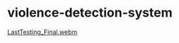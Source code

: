 # violence-detection-system

[LastTesting_Final.webm](https://github.com/user-attachments/assets/ea3185f0-0a02-421b-964b-76f0ca620e2c)
